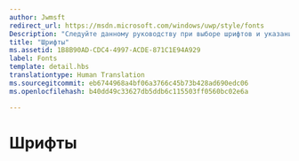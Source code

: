 ```yaml
---
author: Jwmsft
redirect_url: https://msdn.microsoft.com/windows/uwp/style/fonts
Description: "Следуйте данному руководству при выборе шрифтов и указании их размеров и цветов."
title: "Шрифты"
ms.assetid: 1B8B90AD-CDC4-4997-ACDE-871C1E94A929
label: Fonts
template: detail.hbs
translationtype: Human Translation
ms.sourcegitcommit: eb6744968a4bf06a3766c45b73b428ad690edc06
ms.openlocfilehash: b40dd49c33627db5ddb6c115503ff0560bc02e6a

---
```


# Шрифты







<!--HONumber=Aug16_HO3-->


